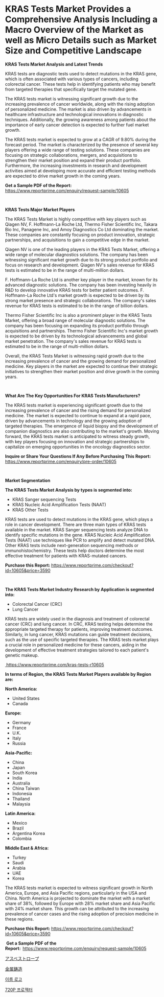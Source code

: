 <p><h1>KRAS Tests Market Provides a Comprehensive Analysis Including a Macro Overview of the Market as well as Micro Details such as Market Size and Competitive Landscape</h1></p><p><strong>KRAS Tests Market Analysis and Latest Trends</strong></p>
<p><p>KRAS tests are diagnostic tests used to detect mutations in the KRAS gene, which is often associated with various types of cancers, including colorectal cancer. These tests help in identifying patients who may benefit from targeted therapies that specifically target the mutated gene.</p><p>The KRAS tests market is witnessing significant growth due to the increasing prevalence of cancer worldwide, along with the rising adoption of personalized medicine. The market is also driven by advancements in healthcare infrastructure and technological innovations in diagnostic techniques. Additionally, the growing awareness among patients about the importance of early cancer detection is expected to further fuel market growth.</p><p>The KRAS tests market is expected to grow at a CAGR of 9.80% during the forecast period. The market is characterized by the presence of several key players offering a wide range of testing solutions. These companies are focusing on strategic collaborations, mergers, and acquisitions to strengthen their market position and expand their product portfolio. Furthermore, the increasing investments in research and development activities aimed at developing more accurate and efficient testing methods are expected to drive market growth in the coming years.</p></p>
<p><strong>Get a Sample PDF of the Report:&nbsp;</strong> <a href="https://www.reportprime.com/enquiry/request-sample/10605">https://www.reportprime.com/enquiry/request-sample/10605</a></p>
<p>&nbsp;</p>
<p><strong>KRAS Tests Major Market Players</strong></p>
<p><p>The KRAS Tests Market is highly competitive with key players such as Qiagen NV, F. Hoffmann-La Roche Ltd, Thermo Fisher Scientific Inc, Takara Bio Inc, Panagene Inc, and Amoy Diagnostics Co Ltd dominating the market. These companies are constantly focusing on product innovation, strategic partnerships, and acquisitions to gain a competitive edge in the market.</p><p>Qiagen NV is one of the leading players in the KRAS Tests Market, offering a wide range of molecular diagnostics solutions. The company has been witnessing significant market growth due to its strong product portfolio and focus on research and development. Qiagen NV's sales revenue for KRAS tests is estimated to be in the range of multi-million dollars.</p><p>F. Hoffmann-La Roche Ltd is another key player in the market, known for its advanced diagnostic solutions. The company has been investing heavily in R&D to develop innovative KRAS tests for better patient outcomes. F. Hoffmann-La Roche Ltd's market growth is expected to be driven by its strong market presence and strategic collaborations. The company's sales revenue for KRAS tests is estimated to be in the range of billion dollars.</p><p>Thermo Fisher Scientific Inc is also a prominent player in the KRAS Tests Market, offering a broad range of molecular diagnostic solutions. The company has been focusing on expanding its product portfolio through acquisitions and partnerships. Thermo Fisher Scientific Inc's market growth is expected to be driven by its technological advancements and global market penetration. The company's sales revenue for KRAS tests is estimated to be in the range of multi-million dollars.</p><p>Overall, the KRAS Tests Market is witnessing rapid growth due to the increasing prevalence of cancer and the growing demand for personalized medicine. Key players in the market are expected to continue their strategic initiatives to strengthen their market position and drive growth in the coming years.</p></p>
<p>&nbsp;</p>
<p><strong>What Are The Key Opportunities For KRAS Tests Manufacturers?</strong></p>
<p><p>The KRAS tests market is experiencing significant growth due to the increasing prevalence of cancer and the rising demand for personalized medicine. The market is expected to continue to expand at a rapid pace, driven by advancements in technology and the growing adoption of targeted therapies. The emergence of liquid biopsy and the development of companion diagnostics are also contributing to the market's growth. Moving forward, the KRAS tests market is anticipated to witness steady growth, with key players focusing on innovation and strategic partnerships to capitalize on emerging opportunities in the oncology diagnostics sector.</p></p>
<p><strong>Inquire or Share Your Questions If Any Before Purchasing This Report:</strong> <a href="https://www.reportprime.com/enquiry/pre-order/10605">https://www.reportprime.com/enquiry/pre-order/10605</a></p>
<p>&nbsp;</p>
<p><strong>Market Segmentation</strong></p>
<p><strong>The KRAS Tests Market Analysis by types is segmented into:</strong></p>
<p><ul><li>KRAS Sanger sequencing Tests</li><li>KRAS Nucleic Acid Amplification Tests (NAAT)</li><li>KRAS Other Tests</li></ul></p>
<p><p>KRAS tests are used to detect mutations in the KRAS gene, which plays a role in cancer development. There are three main types of KRAS tests available in the market. KRAS Sanger sequencing tests analyze DNA to identify specific mutations in the gene. KRAS Nucleic Acid Amplification Tests (NAAT) use techniques like PCR to amplify and detect mutated DNA. Other KRAS tests include next-generation sequencing methods or immunohistochemistry. These tests help doctors determine the most effective treatment for patients with KRAS-mutated cancers.</p></p>
<p><strong>Purchase this Report:&nbsp;</strong><a href="https://www.reportprime.com/checkout?id=10605&price=3590">https://www.reportprime.com/checkout?id=10605&price=3590</a></p>
<p>&nbsp;</p>
<p><strong>The KRAS Tests Market Industry Research by Application is segmented into:</strong></p>
<p><ul><li>Colorectal Cancer (CRC)</li><li>Lung Cancer</li></ul></p>
<p><p>KRAS tests are widely used in the diagnosis and treatment of colorectal cancer (CRC) and lung cancer. In CRC, KRAS testing helps determine the appropriate targeted therapy for patients, improving treatment outcomes. Similarly, in lung cancer, KRAS mutations can guide treatment decisions, such as the use of specific targeted therapies. The KRAS tests market plays a crucial role in personalized medicine for these cancers, aiding in the development of effective treatment strategies tailored to each patient's genetic makeup.</p></p>
<p><a href="https://www.reportprime.com/kras-tests-r10605">&nbsp;https://www.reportprime.com/kras-tests-r10605</a></p>
<p><strong>In terms of Region, the KRAS Tests Market Players available by Region are:</strong></p>
<p>
    <p> <strong> North America: </strong>
        <ul>
            <li>United States</li>
            <li>Canada</li>
        </ul>
        </p> 
    <p> <strong> Europe: </strong>
        <ul>
            <li>Germany</li>
            <li>France</li>
            <li>U.K.</li>
            <li>Italy</li>
            <li>Russia</li>
        </ul>
        </p> 
    <p> <strong> Asia-Pacific: </strong>
        <ul>
            <li>China</li>
            <li>Japan</li>
            <li>South Korea</li>
            <li>India</li>
            <li>Australia</li>
            <li>China Taiwan</li>
            <li>Indonesia</li>
            <li>Thailand</li>
            <li>Malaysia</li>
        </ul>
        </p> 
    <p> <strong> Latin America: </strong>
        <ul>
            <li>Mexico</li>
            <li>Brazil</li>
            <li>Argentina Korea</li>
            <li>Colombia</li>
        </ul>
        </p> 
    <p> <strong> Middle East & Africa: </strong>
        <ul>
            <li>Turkey</li>
            <li>Saudi</li>
            <li>Arabia</li>
            <li>UAE</li>
            <li>Korea</li>
        </ul>
    </p>
    </p>
<p><p>The KRAS tests market is expected to witness significant growth in North America, Europe, and Asia Pacific regions, particularly in the USA and China. North America is projected to dominate the market with a market share of 38%, followed by Europe with 28% market share and Asia Pacific with 24% market share. This growth can be attributed to the increasing prevalence of cancer cases and the rising adoption of precision medicine in these regions.</p></p>
<p><strong>Purchase this Report: </strong><a href="https://www.reportprime.com/checkout?id=10605&price=3590">https://www.reportprime.com/checkout?id=10605&price=3590</a></p>
<p>&nbsp;<strong>Get a Sample PDF of the Report:&nbsp;&nbsp;</strong><a href="https://www.reportprime.com/enquiry/request-sample/10605">https://www.reportprime.com/enquiry/request-sample/10605</a></p>
<p><strong></strong></p>
<p><p><a href="https://medium.com/@chrispbacon162023/%E3%82%A2%E3%82%B9%E3%83%99%E3%82%B9%E3%83%88%E3%83%AD%E3%83%BC%E3%83%97%E5%B8%82%E5%A0%B4%E3%81%AE%E3%82%A4%E3%83%B3%E3%82%B5%E3%82%A4%E3%83%88-%E5%B8%82%E5%A0%B4%E5%8B%95%E5%90%91-%E6%88%90%E9%95%B7-2024%E5%B9%B4%E3%81%8B%E3%82%892031%E5%B9%B4%E3%81%BE%E3%81%A7%E3%81%AE%E4%BA%88%E6%B8%AC-a11dc1206d84">アスベストロープ</a></p><p><a href="https://medium.com/@timslater46/%E9%87%91%E5%B1%9E%E9%8B%B3%E9%80%A0%E5%B8%82%E5%A0%B4-%E5%B8%82%E5%A0%B4cagr-%E5%B8%82%E5%A0%B4%E5%8B%95%E5%90%91-%E3%81%8A%E3%82%88%E3%81%B3%E6%88%90%E9%95%B7%E6%88%A6%E7%95%A5%E3%81%AB%E9%96%A2%E3%81%99%E3%82%8B%E6%B4%9E%E5%AF%9F-25ea18f2be89">金属鋳造</a></p><p><a href="https://medium.com/@loycekreiger/%EC%9D%B4%EB%A6%84-%EB%A1%9C%EA%B3%A0-%EC%8B%9C%EC%9E%A5-%EB%B6%84%EC%84%9D-%EA%B8%80%EB%A1%9C%EB%B2%8C-%EC%82%B0%EC%97%85-%EC%A0%84%EB%A7%9D-%EB%B0%8F-%EC%98%88%EC%B8%A1-2024%EB%85%84%EB%B6%80%ED%84%B0-2031%EB%85%84%EA%B9%8C%EC%A7%80-1b91441670f6">이름 로고</a></p><p><a href="https://medium.com/@drewbarton1911/720p-%ED%94%84%EB%A1%9C%EC%A0%9D%ED%84%B0-%EC%8B%9C%EC%9E%A5-%EC%A0%90%EC%9C%A0%EC%9C%A8-%EB%B3%80%ED%99%94%EC%99%80-%EC%8B%9C%EC%9E%A5-%EC%84%B1%EC%9E%A5-%ED%8A%B8%EB%A0%8C%EB%93%9C-2024-2031%EB%85%84-a17d758c218d">720P 프로젝터</a></p></p>